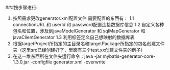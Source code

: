 ###按步骤进行:
1. 按照需求更改generator.xml配置文件
	需要配置的东西有：
	1.1 connectionURL 和 userId 和 password配置连接数据库信息
	1.2 自定义各种包名和位置，涉及到javaModelGenerator 和 sqlMapGenerator 和 javaClientGenerator
	1.3 利用<table>标签定义自己想映射的数据库表
2. 根据targetProject所指定的主目录名和targetPackage所指定的包名创建文件夹（这里src已经创建好了，里面有三个test.xx创建文件夹的例子）
3. 在这一堆东西所在文件夹运行命令：java -jar mybatis-generator-core-1.3.0.jar -configfile generator.xml -overwrite